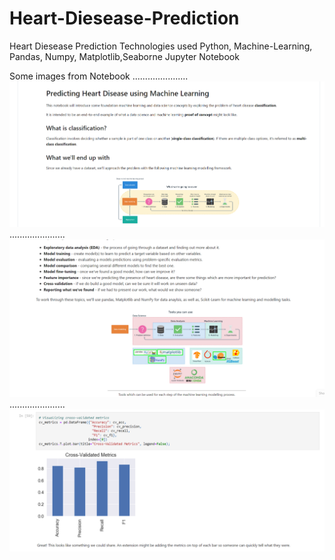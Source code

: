 # Heart-Diesease-Prediction
Heart Diesease Prediction
Technologies used Python, Machine-Learning, Pandas, Numpy, Matplotlib,Seaborne
Jupyter Notebook

Some images from Notebook
......................
![](1.png)
......................
![](2.png)
......................
![](3.png)
